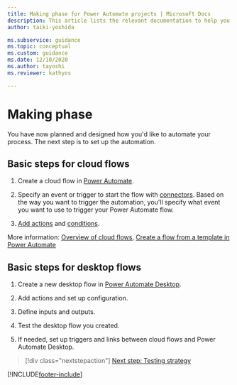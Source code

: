 ```yaml
---
title: Making phase for Power Automate projects | Microsoft Docs
description: This article lists the relevant documentation to help you set up a Power Automate cloud or desktop automation.
author: taiki-yoshida

ms.subservice: guidance
ms.topic: conceptual
ms.custom: guidance
ms.date: 12/10/2020
ms.author: tayoshi
ms.reviewer: kathyos

---
```


# Making phase

You have now planned and designed how you'd like to automate your process.
The next step is to set up the automation.

## Basic steps for cloud flows

1.  Create a cloud flow in [Power Automate](https://make.powerautomate.com).

2. Specify an event or trigger to start the flow with
    [connectors](/connectors/). Based on the way you
    want to trigger the automation, you'll specify what event you want to use
    to trigger your Power Automate flow.

3.  [Add actions](../../multi-step-logic-flow.md) and [conditions](../../add-condition.md).

More information: [Overview of cloud flows](../../overview-cloud.md), [Create a flow from a template in Power Automate](../../get-started-logic-template.md)

## Basic steps for desktop flows

1. Create a new desktop flow in [Power Automate Desktop](../../desktop-flows/introduction.md).

1. Add actions and set up configuration.

1. Define inputs and outputs.

1. Test the desktop flow you created.

1. If needed, set up triggers and links between cloud flows and Power Automate Desktop.

> [!div class="nextstepaction"]
> [Next step: Testing strategy](testing-strategy.md)

[!INCLUDE[footer-include](../../includes/footer-banner.md)]